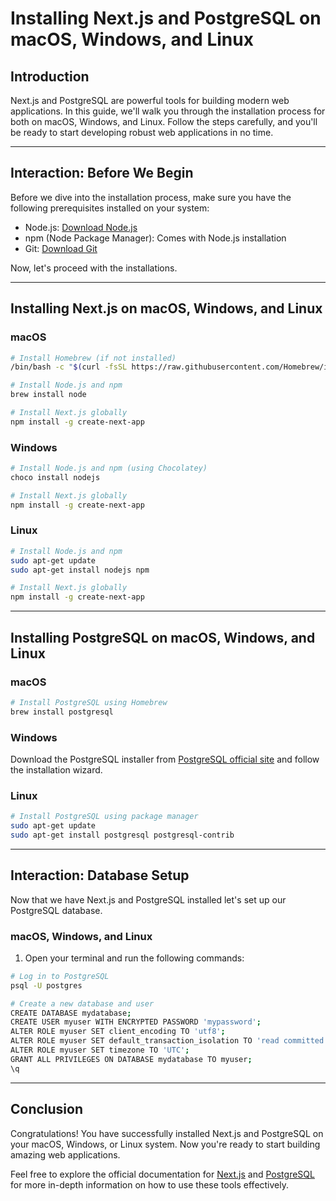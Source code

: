 # Installing Next.js and PostgreSQL on macOS, Windows, and Linux

## Introduction

Next.js and PostgreSQL are powerful tools for building modern web applications. In this guide, we'll walk you through the installation process for both on macOS, Windows, and Linux. Follow the steps carefully, and you'll be ready to start developing robust web applications in no time.

---

## Interaction: Before We Begin

Before we dive into the installation process, make sure you have the following prerequisites installed on your system:

- Node.js: [Download Node.js](https://nodejs.org/)
- npm (Node Package Manager): Comes with Node.js installation
- Git: [Download Git](https://git-scm.com/)

Now, let's proceed with the installations.

---

## Installing Next.js on macOS, Windows, and Linux

### macOS

```bash
# Install Homebrew (if not installed)
/bin/bash -c "$(curl -fsSL https://raw.githubusercontent.com/Homebrew/install/HEAD/install.sh)"

# Install Node.js and npm
brew install node

# Install Next.js globally
npm install -g create-next-app
```

### Windows

```bash
# Install Node.js and npm (using Chocolatey)
choco install nodejs

# Install Next.js globally
npm install -g create-next-app
```

### Linux

```bash
# Install Node.js and npm
sudo apt-get update
sudo apt-get install nodejs npm

# Install Next.js globally
npm install -g create-next-app
```

---

## Installing PostgreSQL on macOS, Windows, and Linux

### macOS

```bash
# Install PostgreSQL using Homebrew
brew install postgresql
```

### Windows

Download the PostgreSQL installer from [PostgreSQL official site](https://www.postgresql.org/download/windows/) and follow the installation wizard.

### Linux

```bash
# Install PostgreSQL using package manager
sudo apt-get update
sudo apt-get install postgresql postgresql-contrib
```

---

## Interaction: Database Setup

Now that we have Next.js and PostgreSQL installed let's set up our PostgreSQL database.

### macOS, Windows, and Linux

1. Open your terminal and run the following commands:

```bash
# Log in to PostgreSQL
psql -U postgres

# Create a new database and user
CREATE DATABASE mydatabase;
CREATE USER myuser WITH ENCRYPTED PASSWORD 'mypassword';
ALTER ROLE myuser SET client_encoding TO 'utf8';
ALTER ROLE myuser SET default_transaction_isolation TO 'read committed';
ALTER ROLE myuser SET timezone TO 'UTC';
GRANT ALL PRIVILEGES ON DATABASE mydatabase TO myuser;
\q
```

---

## Conclusion

Congratulations! You have successfully installed Next.js and PostgreSQL on your macOS, Windows, or Linux system. Now you're ready to start building amazing web applications.

Feel free to explore the official documentation for [Next.js](https://nextjs.org/docs) and [PostgreSQL](https://www.postgresql.org/docs/) for more in-depth information on how to use these tools effectively.
